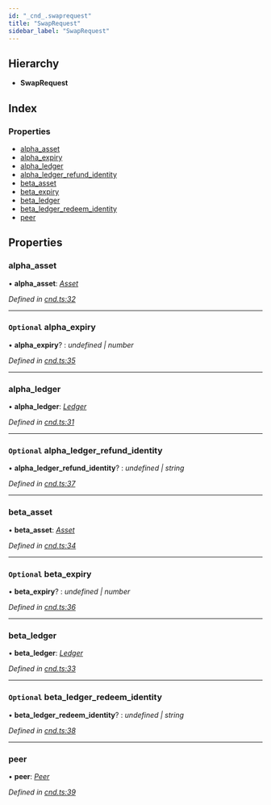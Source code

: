 ```yaml
---
id: "_cnd_.swaprequest"
title: "SwapRequest"
sidebar_label: "SwapRequest"
---
```


## Hierarchy

* **SwapRequest**

## Index

### Properties

* [alpha_asset](_cnd_.swaprequest.md#alpha_asset)
* [alpha_expiry](_cnd_.swaprequest.md#optional-alpha_expiry)
* [alpha_ledger](_cnd_.swaprequest.md#alpha_ledger)
* [alpha_ledger_refund_identity](_cnd_.swaprequest.md#optional-alpha_ledger_refund_identity)
* [beta_asset](_cnd_.swaprequest.md#beta_asset)
* [beta_expiry](_cnd_.swaprequest.md#optional-beta_expiry)
* [beta_ledger](_cnd_.swaprequest.md#beta_ledger)
* [beta_ledger_redeem_identity](_cnd_.swaprequest.md#optional-beta_ledger_redeem_identity)
* [peer](_cnd_.swaprequest.md#peer)

## Properties

###  alpha_asset

• **alpha_asset**: *[Asset](_cnd_.asset.md)*

*Defined in [cnd.ts:32](https://github.com/comit-network/comit-js-sdk/blob/68ef370/src/cnd.ts#L32)*

___

### `Optional` alpha_expiry

• **alpha_expiry**? : *undefined | number*

*Defined in [cnd.ts:35](https://github.com/comit-network/comit-js-sdk/blob/68ef370/src/cnd.ts#L35)*

___

###  alpha_ledger

• **alpha_ledger**: *[Ledger](_cnd_.ledger.md)*

*Defined in [cnd.ts:31](https://github.com/comit-network/comit-js-sdk/blob/68ef370/src/cnd.ts#L31)*

___

### `Optional` alpha_ledger_refund_identity

• **alpha_ledger_refund_identity**? : *undefined | string*

*Defined in [cnd.ts:37](https://github.com/comit-network/comit-js-sdk/blob/68ef370/src/cnd.ts#L37)*

___

###  beta_asset

• **beta_asset**: *[Asset](_cnd_.asset.md)*

*Defined in [cnd.ts:34](https://github.com/comit-network/comit-js-sdk/blob/68ef370/src/cnd.ts#L34)*

___

### `Optional` beta_expiry

• **beta_expiry**? : *undefined | number*

*Defined in [cnd.ts:36](https://github.com/comit-network/comit-js-sdk/blob/68ef370/src/cnd.ts#L36)*

___

###  beta_ledger

• **beta_ledger**: *[Ledger](_cnd_.ledger.md)*

*Defined in [cnd.ts:33](https://github.com/comit-network/comit-js-sdk/blob/68ef370/src/cnd.ts#L33)*

___

### `Optional` beta_ledger_redeem_identity

• **beta_ledger_redeem_identity**? : *undefined | string*

*Defined in [cnd.ts:38](https://github.com/comit-network/comit-js-sdk/blob/68ef370/src/cnd.ts#L38)*

___

###  peer

• **peer**: *[Peer](_cnd_.peer.md)*

*Defined in [cnd.ts:39](https://github.com/comit-network/comit-js-sdk/blob/68ef370/src/cnd.ts#L39)*
